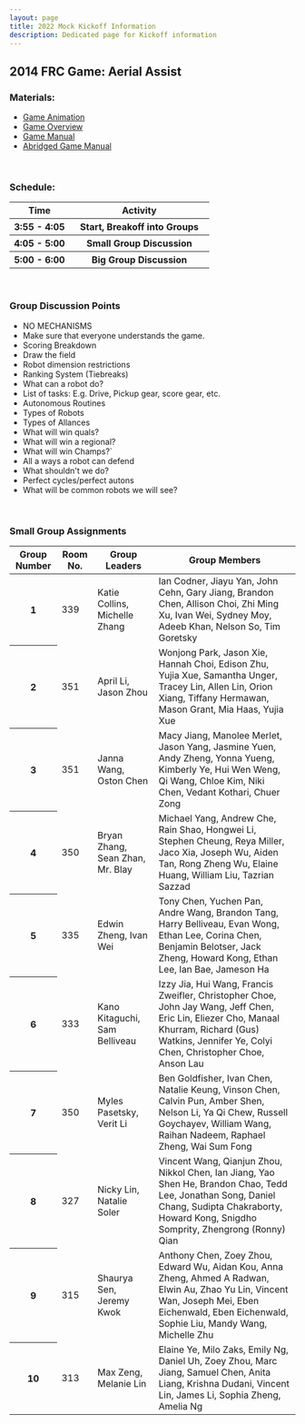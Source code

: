 ```yaml
---
layout: page
title: 2022 Mock Kickoff Information
description: Dedicated page for Kickoff information
---
```


## 2014 FRC Game: Aerial Assist

### Materials:
* [Game Animation](https://www.youtube.com/watch?v=f5zWzICG5to)
* [Game Overview](https://www.firstinspires.org/sites/default/files/uploads/resource_library/frc/game-and-season-info/archive/2014/2014-frc-game-1page.pdf)
* [Game Manual](https://www.firstinspires.org/sites/default/files/uploads/resource_library/frc/game-and-season-info/archive/2014/2014-game-manual.pdf)
* [Abridged Game Manual](https://docs.google.com/document/d/1SW20YcCLz49NzhDDDxrBql47XnoDwZIhG_l5dsZ0nZ0/edit)

&nbsp;

### Schedule:
<table class="table table-striped">
  <colgroup>
    <col span="1" style="width:30%">
    <col span="1" style="width:70%">
  </colgroup>
  <thead>
    <tr>
      <th scope="col"> Time </th>
      <th scope="col"> Activity </th>
    </tr>
  </thead>
  <tbody>
  <tr>
    <th scope="row" style=""> 3:55 - 4:05  </th>
    <th scope="row"> Start, Breakoff into Groups </th>
  </tr>
  <tr>
    <th scope="row"> 4:05 - 5:00 </th>
    <th scope="row"> Small Group Discussion </th>
  </tr>
  <tr>
    <th scope="row"> 5:00 - 6:00 </th>
    <th scope="row"> Big Group Discussion</th>
  </tr>
  </tbody>
</table>

&nbsp;

### Group Discussion Points
* NO MECHANISMS
* Make sure that everyone understands the game.
* Scoring Breakdown
* Draw the field
* Robot dimension restrictions
* Ranking System (Tiebreaks)
* What can a robot do?
* List of tasks: E.g. Drive, Pickup gear, score gear, etc.
* Autonomous Routines
* Types of Robots
* Types of Allances
* What will win quals?
* What will win a regional?
* What will win Champs?`
* All a ways a robot can defend
* What shouldn't we do?
* Perfect cycles/perfect autons
* What will be common robots we will see?

&nbsp;

### Small Group Assignments

<table class="table table-striped">
  <thead>
    <tr>
      <th scope="col"> Group Number </th>
      <th scope="col"> Room No. </th>
      <th scope="col"> Group Leaders </th>
      <th scope="col"> Group Members </th>
    </tr>
  </thead>
  <tbody>
  <tr>
    <th scope="row"> 1 </th>
    <td> 339 </td>
    <td> Katie Collins, Michelle Zhang </td>
    <td> Ian Codner, Jiayu Yan, John Cehn, Gary Jiang, Brandon Chen, Allison Choi, Zhi Ming Xu, Ivan Wei, Sydney Moy, Adeeb Khan, Nelson So, Tim Goretsky </td>
  </tr>
  <tr>
    <th scope="row"> 2 </th>
    <td> 351 </td>
    <td> April Li, Jason Zhou </td>
    <td> Wonjong Park, Jason Xie, Hannah Choi, Edison Zhu, Yujia Xue, Samantha Unger, Tracey Lin, Allen Lin, Orion Xiang, Tiffany Hermawan, Mason Grant, Mia Haas, Yujia Xue </td>
  </tr>
  <tr>
    <th scope="row"> 3 </th>
    <td> 351 </td>
    <td> Janna Wang, Oston Chen </td>
    <td> Macy Jiang, Manolee Merlet, Jason Yang, Jasmine Yuen, Andy Zheng, Yonna Yueng, Kimberly Ye, Hui Wen Weng, Qi Wang, Chloe Kim, Niki Chen, Vedant Kothari, Chuer Zong </td>
  </tr>
  <tr>
    <th scope="row"> 4 </th>
    <td> 350 </td>
    <td> Bryan Zhang, Sean Zhan, Mr. Blay </td>
    <td> Michael Yang, Andrew Che, Rain Shao, Hongwei Li, Stephen Cheung, Reya Miller, Jaco Xia, Joseph Wu, Aiden Tan, Rong Zheng Wu, Elaine Huang, William Liu, Tazrian Sazzad </td>
  </tr>
  <tr>
    <th scope="row"> 5 </th>
    <td> 335 </td>
    <td> Edwin Zheng, Ivan Wei </td>
    <td> Tony Chen, Yuchen Pan, Andre Wang, Brandon Tang, Harry Belliveau, Evan Wong, Ethan Lee, Corina Chen, Benjamin Belotser, Jack Zheng, Howard Kong, Ethan Lee, Ian Bae, Jameson Ha </td>
  </tr>
  <tr>
    <th scope="row"> 6 </th>
    <td> 333 </td>
    <td> Kano Kitaguchi, Sam Belliveau </td>
    <td> Izzy Jia, Hui Wang, Francis Zweifler, Christopher Choe, John Jay Wang, Jeff Chen, Eric Lin, Eliezer Cho, Manaal Khurram, Richard (Gus) Watkins, Jennifer Ye, Colyi Chen, Christopher Choe, Anson Lau </td>
  </tr>
  <tr>
    <th scope="row"> 7 </th>
    <td> 350 </td>
    <td> Myles Pasetsky, Verit Li </td>
    <td> Ben Goldfisher, Ivan Chen, Natalie Keung, Vinson Chen, Calvin Pun, Amber Shen, Nelson Li, Ya Qi Chew, Russell Goychayev, William Wang, Raihan Nadeem, Raphael Zheng, Wai Sum Fong </td>
  </tr>
  <tr>
    <th scope="row"> 8 </th>
    <td> 327 </td>
    <td> Nicky Lin, Natalie Soler </td>
    <td> Vincent Wang, Qianjun Zhou, Nikkol Chen, Ian Jiang, Yao Shen He, Brandon Chao, Tedd Lee, Jonathan Song, Daniel Chang, Sudipta Chakraborty, Howard Kong, Snigdho Somprity, Zhengrong (Ronny) Qian </td>
  </tr>
  <tr>
    <th scope="row"> 9 </th>
    <td> 315 </td>
    <td> Shaurya Sen, Jeremy Kwok  </td>
    <td> Anthony Chen, Zoey Zhou, Edward Wu, Aidan Kou, Anna Zheng, Ahmed A Radwan, Elwin Au, Zhao Yu Lin, Vincent Wan, Joseph Mei, Eben Eichenwald, Eben Eichenwald, Sophie Liu, Mandy Wang, Michelle Zhu </td>
  </tr>
  <tr>
    <th scope="row"> 10 </th>
    <td> 313 </td>
    <td> Max Zeng, Melanie Lin </td>
    <td> Elaine Ye, Milo Zaks, Emily Ng, Daniel Uh, Zoey Zhou, Marc Jiang, Samuel Chen, Anita Liang, Krishna Dudani, Vincent Lin, James Li, Sophia Zheng, Amelia Ng </td>
  </tr>
  </tbody>
</table>